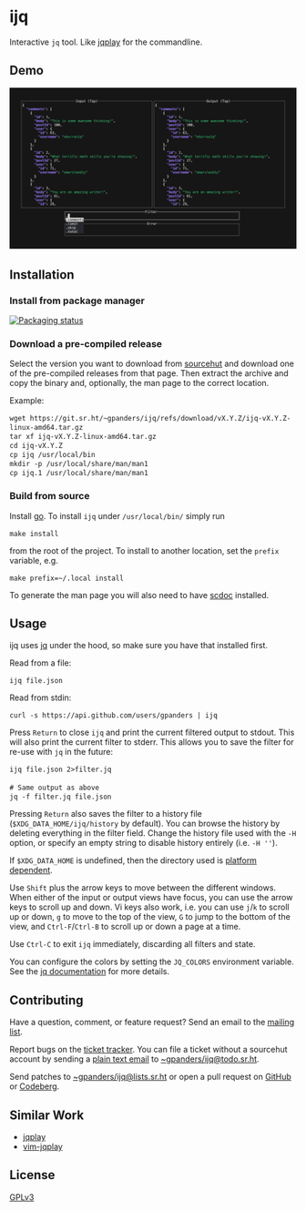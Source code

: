 ijq
===

Interactive `jq` tool. Like [jqplay] for the commandline.

[jqplay]: https://jqplay.org

Demo
----

![Demo](./demo/ijq.gif)

Installation
------------

### Install from package manager

[![Packaging status](https://repology.org/badge/vertical-allrepos/ijq.svg?exclude_unsupported=1)](https://repology.org/project/ijq/versions)

### Download a pre-compiled release

Select the version you want to download from [sourcehut] and download one of
the pre-compiled releases from that page. Then extract the archive and copy the
binary and, optionally, the man page to the correct location.

Example:

    wget https://git.sr.ht/~gpanders/ijq/refs/download/vX.Y.Z/ijq-vX.Y.Z-linux-amd64.tar.gz
    tar xf ijq-vX.Y.Z-linux-amd64.tar.gz
    cd ijq-vX.Y.Z
    cp ijq /usr/local/bin
    mkdir -p /usr/local/share/man/man1
    cp ijq.1 /usr/local/share/man/man1

[sourcehut]: https://git.sr.ht/~gpanders/ijq/refs

### Build from source

Install [go]. To install `ijq` under `/usr/local/bin/` simply run

    make install

from the root of the project. To install to another location, set the `prefix`
variable, e.g.

    make prefix=~/.local install

To generate the man page you will also need to have [scdoc] installed.

[go]: https://golang.org/dl/
[scdoc]: https://sr.ht/~sircmpwn/scdoc

Usage
-----

ijq uses [jq] under the hood, so make sure you have that installed first.

Read from a file:

    ijq file.json

Read from stdin:

    curl -s https://api.github.com/users/gpanders | ijq

Press `Return` to close `ijq` and print the current filtered output to stdout.
This will also print the current filter to stderr. This allows you to save the
filter for re-use with `jq` in the future:

    ijq file.json 2>filter.jq

    # Same output as above
    jq -f filter.jq file.json

Pressing `Return` also saves the filter to a history file
(`$XDG_DATA_HOME/ijq/history` by default). You can browse the history by
deleting everything in the filter field. Change the history file used with the
`-H` option, or specify an empty string to disable history entirely (i.e. `-H
''`).

If `$XDG_DATA_HOME` is undefined, then the directory used is [platform
dependent][xdg].

Use `Shift` plus the arrow keys to move between the different windows. When
either of the input or output views have focus, you can use the arrow keys to
scroll up and down. Vi keys also work, i.e. you can use `j`/`k` to scroll up or
down, `g` to move to the top of the view, `G` to jump to the bottom of the
view, and `Ctrl-F`/`Ctrl-B` to scroll up or down a page at a time.

Use `Ctrl-C` to exit `ijq` immediately, discarding all filters and state.

You can configure the colors by setting the `JQ_COLORS` environment variable.
See the [jq documentation][colors] for more details.

[jq]: https://jqlang.github.io/jq/
[colors]: https://jqlang.github.io/jq/manual/#colors
[xdg]: https://github.com/kyoh86/xdg#xdg-base-directory

Contributing
------------

Have a question, comment, or feature request? Send an email to the [mailing
list][list].

Report bugs on the [ticket tracker][tickets]. You can file a ticket without a
sourcehut account by sending a [plain text email](useplaintext.email) to
[~gpanders/ijq@todo.sr.ht](mailto://~gpanders/ijq@todo.sr.ht).

Send patches to [~gpanders/ijq@lists.sr.ht][list] or open a pull request on
[GitHub][github] or [Codeberg][codeberg].

[list]: https://lists.sr.ht/~gpanders/ijq
[github]: https://github.com/gpanders/ijq
[codeberg]: https://codeberg.org/gpanders/ijq
[tickets]: https://todo.sr.ht/~gpanders/ijq

Similar Work
------------

- [jqplay]
- [vim-jqplay]

[vim-jqplay]: https://github.com/bfrg/vim-jqplay

License
-------

[GPLv3](https://www.gnu.org/licenses/gpl-3.0.en.html)
